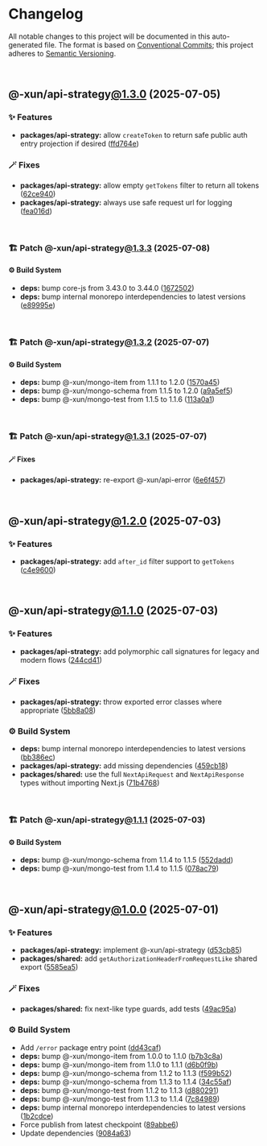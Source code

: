 # Changelog

All notable changes to this project will be documented in this auto-generated
file. The format is based on [Conventional Commits][1];
this project adheres to [Semantic Versioning][2].

<br />

## @-xun/api-strategy[@1.3.0][3] (2025-07-05)

### ✨ Features

- **packages/api-strategy:** allow `createToken` to return safe public auth entry projection if desired ([ffd764e][4])

### 🪄 Fixes

- **packages/api-strategy:** allow empty `getTokens` filter to return all tokens ([62ce940][5])
- **packages/api-strategy:** always use safe request url for logging ([fea016d][6])

<br />

### 🏗️ Patch @-xun/api-strategy[@1.3.3][7] (2025-07-08)

#### ⚙️ Build System

- **deps:** bump core-js from 3.43.0 to 3.44.0 ([1672502][8])
- **deps:** bump internal monorepo interdependencies to latest versions ([e89995e][9])

<br />

### 🏗️ Patch @-xun/api-strategy[@1.3.2][10] (2025-07-07)

#### ⚙️ Build System

- **deps:** bump @-xun/mongo-item from 1.1.1 to 1.2.0 ([1570a45][11])
- **deps:** bump @-xun/mongo-schema from 1.1.5 to 1.2.0 ([a9a5ef5][12])
- **deps:** bump @-xun/mongo-test from 1.1.5 to 1.1.6 ([113a0a1][13])

<br />

### 🏗️ Patch @-xun/api-strategy[@1.3.1][14] (2025-07-07)

#### 🪄 Fixes

- **packages/api-strategy:** re-export @-xun/api-error ([6e6f457][15])

<br />

## @-xun/api-strategy[@1.2.0][16] (2025-07-03)

### ✨ Features

- **packages/api-strategy:** add `after_id` filter support to `getTokens` ([c4e9600][17])

<br />

## @-xun/api-strategy[@1.1.0][18] (2025-07-03)

### ✨ Features

- **packages/api-strategy:** add polymorphic call signatures for legacy and modern flows ([244cd41][19])

### 🪄 Fixes

- **packages/api-strategy:** throw exported error classes where appropriate ([5bb8a08][20])

### ⚙️ Build System

- **deps:** bump internal monorepo interdependencies to latest versions ([bb386ec][21])
- **packages/api-strategy:** add missing dependencies ([459cb18][22])
- **packages/shared:** use the full `NextApiRequest` and `NextApiResponse` types without importing Next.js ([71b4768][23])

<br />

### 🏗️ Patch @-xun/api-strategy[@1.1.1][24] (2025-07-03)

#### ⚙️ Build System

- **deps:** bump @-xun/mongo-schema from 1.1.4 to 1.1.5 ([552dadd][25])
- **deps:** bump @-xun/mongo-test from 1.1.4 to 1.1.5 ([078ac79][26])

<br />

## @-xun/api-strategy[@1.0.0][27] (2025-07-01)

### ✨ Features

- **packages/api-strategy:** implement @-xun/api-strategy ([d53cb85][28])
- **packages/shared:** add `getAuthorizationHeaderFromRequestLike` shared export ([5585ea5][29])

### 🪄 Fixes

- **packages/shared:** fix next-like type guards, add tests ([49ac95a][30])

### ⚙️ Build System

- Add `/error` package entry point ([dd43caf][31])
- **deps:** bump @-xun/mongo-item from 1.0.0 to 1.1.0 ([b7b3c8a][32])
- **deps:** bump @-xun/mongo-item from 1.1.0 to 1.1.1 ([d6b0f9b][33])
- **deps:** bump @-xun/mongo-schema from 1.1.2 to 1.1.3 ([f599b52][34])
- **deps:** bump @-xun/mongo-schema from 1.1.3 to 1.1.4 ([34c55af][35])
- **deps:** bump @-xun/mongo-test from 1.1.2 to 1.1.3 ([d880291][36])
- **deps:** bump @-xun/mongo-test from 1.1.3 to 1.1.4 ([7c84989][37])
- **deps:** bump internal monorepo interdependencies to latest versions ([1b2cdce][38])
- Force publish from latest checkpoint ([89abbe6][39])
- Update dependencies ([9084a63][40])

[1]: https://conventionalcommits.org
[2]: https://semver.org
[3]: https://github.com/Xunnamius/api-utils/compare/@-xun/api-strategy@1.2.0...@-xun/api-strategy@1.3.0
[4]: https://github.com/Xunnamius/api-utils/commit/ffd764eb3bfa50fb65bd24b7a5d6e25fd6b69d86
[5]: https://github.com/Xunnamius/api-utils/commit/62ce9407b3543e25ddef539cc89f51bfc7583023
[6]: https://github.com/Xunnamius/api-utils/commit/fea016dbfc5695c714458c8d24fb9a9edd046d36
[7]: https://github.com/Xunnamius/api-utils/compare/@-xun/api-strategy@1.3.2...@-xun/api-strategy@1.3.3
[8]: https://github.com/Xunnamius/api-utils/commit/1672502487cbeabbca8dd9cdb41e6532788be132
[9]: https://github.com/Xunnamius/api-utils/commit/e89995ef52d353586127070ec45e10b85e4d11cc
[10]: https://github.com/Xunnamius/api-utils/compare/@-xun/api-strategy@1.3.1...@-xun/api-strategy@1.3.2
[11]: https://github.com/Xunnamius/api-utils/commit/1570a456e76769954b992db14d79b09bab723a88
[12]: https://github.com/Xunnamius/api-utils/commit/a9a5ef511c9e0e0bfc5c522d0d865c96b23bd976
[13]: https://github.com/Xunnamius/api-utils/commit/113a0a1542a969d2b7efc5f2221058449ff2d474
[14]: https://github.com/Xunnamius/api-utils/compare/@-xun/api-strategy@1.3.0...@-xun/api-strategy@1.3.1
[15]: https://github.com/Xunnamius/api-utils/commit/6e6f457f81ef4777a4dfe56367f8c149c634821e
[16]: https://github.com/Xunnamius/api-utils/compare/@-xun/api-strategy@1.1.1...@-xun/api-strategy@1.2.0
[17]: https://github.com/Xunnamius/api-utils/commit/c4e96008fb8e0dd5fdfbead84f2e3657f2f0352f
[18]: https://github.com/Xunnamius/api-utils/compare/@-xun/api-strategy@1.0.0...@-xun/api-strategy@1.1.0
[19]: https://github.com/Xunnamius/api-utils/commit/244cd4199c51c722faf14d9ef6d414a003d54007
[20]: https://github.com/Xunnamius/api-utils/commit/5bb8a08ebd94ae012f5b5d8bb041afc1ec4365d5
[21]: https://github.com/Xunnamius/api-utils/commit/bb386ecc96d3a0eae9042502ad8d325c18207904
[22]: https://github.com/Xunnamius/api-utils/commit/459cb18140650b37c691381ef62eb0e4bc058a38
[23]: https://github.com/Xunnamius/api-utils/commit/71b4768957b597ca1b5c617189c9042977d621ab
[24]: https://github.com/Xunnamius/api-utils/compare/@-xun/api-strategy@1.1.0...@-xun/api-strategy@1.1.1
[25]: https://github.com/Xunnamius/api-utils/commit/552daddc9e7f2bdd58e117725926145468ffbfce
[26]: https://github.com/Xunnamius/api-utils/commit/078ac79d79f7b2e1122e035c025770378a78216c
[27]: https://github.com/Xunnamius/api-utils/compare/@-xun/api-strategy@0.0.0-init...@-xun/api-strategy@1.0.0
[28]: https://github.com/Xunnamius/api-utils/commit/d53cb855ef51159b69dbb8aaf4525f90a00e3242
[29]: https://github.com/Xunnamius/api-utils/commit/5585ea57aa67c979523ec530243ab41d89ed5961
[30]: https://github.com/Xunnamius/api-utils/commit/49ac95a31e0bee5f9dee84ee70041edf855c2277
[31]: https://github.com/Xunnamius/api-utils/commit/dd43caf0e5d04049aa699f225be601c9952cb596
[32]: https://github.com/Xunnamius/api-utils/commit/b7b3c8a794a01e4374b2b231abba52b2ba550735
[33]: https://github.com/Xunnamius/api-utils/commit/d6b0f9bb5101d87ce777df75968cc8a7888048a9
[34]: https://github.com/Xunnamius/api-utils/commit/f599b52f091f6fe39c30b4fc005a17aee5096e5a
[35]: https://github.com/Xunnamius/api-utils/commit/34c55af76030b70bd59cc25ad38bcfbcd73611d7
[36]: https://github.com/Xunnamius/api-utils/commit/d8802913b72167ffff2da46d7e7e4dfb1825f4de
[37]: https://github.com/Xunnamius/api-utils/commit/7c84989076984f7e310f0a3851e808547a621393
[38]: https://github.com/Xunnamius/api-utils/commit/1b2cdce39cc4ea7b3e3d556bf155064c167a7525
[39]: https://github.com/Xunnamius/api-utils/commit/89abbe6937ec39fc9d2eb19430d0e8d5b1321810
[40]: https://github.com/Xunnamius/api-utils/commit/9084a634affb98946e9eaa4c997fb803ccab3852

